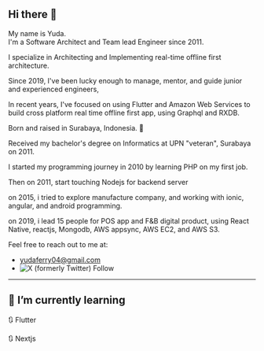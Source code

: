 
## Hi there 👋

<!--
**yudaferry/yudaferry** is a ✨ _special_ ✨ repository because its `README.md` (this file) appears on your GitHub profile.

Here are some ideas to get you started:

- 🔭 I’m currently working on ...
- 🌱 I’m currently learning ...
- 👯 I’m looking to collaborate on ...
- 🤔 I’m looking for help with ...
- 💬 Ask me about ...
- 📫 How to reach me: ...
- 😄 Pronouns: ...
- ⚡ Fun fact: ...
-->

My name is Yuda.\
I'm a Software Architect and Team lead Engineer since 2011. 

I specialize in Architecting and Implementing real-time offline first architecture.

Since 2019, I've been lucky enough to manage, mentor, and guide junior and experienced engineers,

In recent years, I've focused on using Flutter and Amazon Web Services to build cross platform real time offline first app, using Graphql and RXDB. 

Born and raised in Surabaya, Indonesia. 💖

Received my bachelor's degree on Informatics at UPN "veteran", Surabaya on 2011.

I started my programming journey in 2010 by learning PHP on my first job.

Then on 2011, start touching Nodejs for backend server

on 2015, i tried to explore manufacture company, and working with ionic, angular, and android programming.

on 2019, i lead 15 people for POS app and F&B digital product, using React Native, reactjs, Mongodb, AWS appsync, AWS EC2, and AWS S3.

Feel free to reach out to me at:
- yudaferry04@gmail.com
- ![X (formerly Twitter) Follow](https://img.shields.io/twitter/follow/yudaferry04)



---
## 🌱 I’m currently learning

🔃 Flutter

🔃 Nextjs
